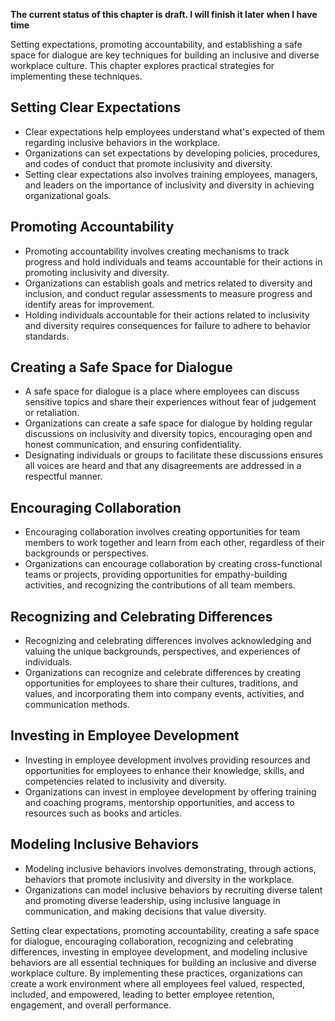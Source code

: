 **The current status of this chapter is draft. I will finish it later when I have time**

Setting expectations, promoting accountability, and establishing a safe space for dialogue are key techniques for building an inclusive and diverse workplace culture. This chapter explores practical strategies for implementing these techniques.

**Setting Clear Expectations**
------------------------------

* Clear expectations help employees understand what's expected of them regarding inclusive behaviors in the workplace.
* Organizations can set expectations by developing policies, procedures, and codes of conduct that promote inclusivity and diversity.
* Setting clear expectations also involves training employees, managers, and leaders on the importance of inclusivity and diversity in achieving organizational goals.

**Promoting Accountability**
----------------------------

* Promoting accountability involves creating mechanisms to track progress and hold individuals and teams accountable for their actions in promoting inclusivity and diversity.
* Organizations can establish goals and metrics related to diversity and inclusion, and conduct regular assessments to measure progress and identify areas for improvement.
* Holding individuals accountable for their actions related to inclusivity and diversity requires consequences for failure to adhere to behavior standards.

**Creating a Safe Space for Dialogue**
--------------------------------------

* A safe space for dialogue is a place where employees can discuss sensitive topics and share their experiences without fear of judgement or retaliation.
* Organizations can create a safe space for dialogue by holding regular discussions on inclusivity and diversity topics, encouraging open and honest communication, and ensuring confidentiality.
* Designating individuals or groups to facilitate these discussions ensures all voices are heard and that any disagreements are addressed in a respectful manner.

**Encouraging Collaboration**
-----------------------------

* Encouraging collaboration involves creating opportunities for team members to work together and learn from each other, regardless of their backgrounds or perspectives.
* Organizations can encourage collaboration by creating cross-functional teams or projects, providing opportunities for empathy-building activities, and recognizing the contributions of all team members.

**Recognizing and Celebrating Differences**
-------------------------------------------

* Recognizing and celebrating differences involves acknowledging and valuing the unique backgrounds, perspectives, and experiences of individuals.
* Organizations can recognize and celebrate differences by creating opportunities for employees to share their cultures, traditions, and values, and incorporating them into company events, activities, and communication methods.

**Investing in Employee Development**
-------------------------------------

* Investing in employee development involves providing resources and opportunities for employees to enhance their knowledge, skills, and competencies related to inclusivity and diversity.
* Organizations can invest in employee development by offering training and coaching programs, mentorship opportunities, and access to resources such as books and articles.

**Modeling Inclusive Behaviors**
--------------------------------

* Modeling inclusive behaviors involves demonstrating, through actions, behaviors that promote inclusivity and diversity in the workplace.
* Organizations can model inclusive behaviors by recruiting diverse talent and promoting diverse leadership, using inclusive language in communication, and making decisions that value diversity.

Setting clear expectations, promoting accountability, creating a safe space for dialogue, encouraging collaboration, recognizing and celebrating differences, investing in employee development, and modeling inclusive behaviors are all essential techniques for building an inclusive and diverse workplace culture. By implementing these practices, organizations can create a work environment where all employees feel valued, respected, included, and empowered, leading to better employee retention, engagement, and overall performance.
